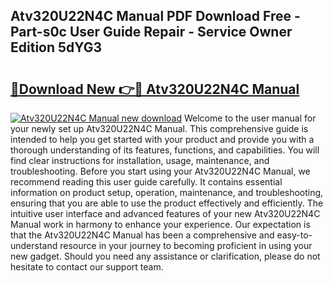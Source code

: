 ## Atv320U22N4C Manual PDF Download Free - Part-s0c User Guide Repair - Service Owner Edition 5dYG3

# <h2><a href="http://bc16143.oget.top/?id=Atv320U22N4C+Manual">🔗Download New 👉🔴 Atv320U22N4C Manual</a></h2>

[![Atv320U22N4C Manual new download](https://i.imgur.com/5g1atiW.png)](http://bc16143.oget.top/?id=Atv320U22N4C+Manual)
Welcome to the user manual for your newly set up Atv320U22N4C Manual. This comprehensive guide is intended to help you get started with your product and provide you with a thorough understanding of its features, functions, and capabilities. You will find clear instructions for installation, usage, maintenance, and troubleshooting. Before you start using your Atv320U22N4C Manual, we recommend reading this user guide carefully. It contains essential information on product setup, operation, maintenance, and troubleshooting, ensuring that you are able to use the product effectively and efficiently. The intuitive user interface and advanced features of your new Atv320U22N4C Manual work in harmony to enhance your experience. Our expectation is that the Atv320U22N4C Manual has been a comprehensive and easy-to-understand resource in your journey to becoming proficient in using your new gadget. Should you need any assistance or clarification, please do not hesitate to contact our support team.
